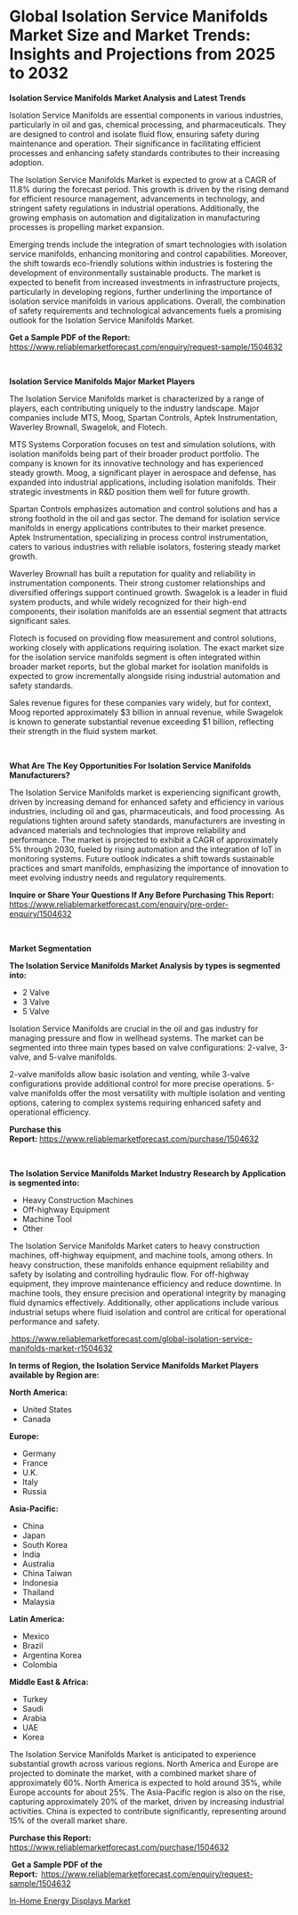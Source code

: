 <p><h1>Global Isolation Service Manifolds Market Size and Market Trends: Insights and Projections from 2025 to 2032</h1></p><p><strong>Isolation Service Manifolds Market Analysis and Latest Trends</strong></p>
<p><p>Isolation Service Manifolds are essential components in various industries, particularly in oil and gas, chemical processing, and pharmaceuticals. They are designed to control and isolate fluid flow, ensuring safety during maintenance and operation. Their significance in facilitating efficient processes and enhancing safety standards contributes to their increasing adoption.</p><p>The Isolation Service Manifolds Market is expected to grow at a CAGR of 11.8% during the forecast period. This growth is driven by the rising demand for efficient resource management, advancements in technology, and stringent safety regulations in industrial operations. Additionally, the growing emphasis on automation and digitalization in manufacturing processes is propelling market expansion. </p><p>Emerging trends include the integration of smart technologies with isolation service manifolds, enhancing monitoring and control capabilities. Moreover, the shift towards eco-friendly solutions within industries is fostering the development of environmentally sustainable products. The market is expected to benefit from increased investments in infrastructure projects, particularly in developing regions, further underlining the importance of isolation service manifolds in various applications. Overall, the combination of safety requirements and technological advancements fuels a promising outlook for the Isolation Service Manifolds Market.</p></p>
<p><strong>Get a Sample PDF of the Report:&nbsp;</strong> <a href="https://www.reliablemarketforecast.com/enquiry/request-sample/1504632?utm_campaign=2843&utm_medium=2&utm_source=Github&utm_content=ia&utm_term=23032025&utm_id=isolation-service-manifolds">https://www.reliablemarketforecast.com/enquiry/request-sample/1504632</a></p>
<p>&nbsp;</p>
<p><strong>Isolation Service Manifolds Major Market Players</strong></p>
<p><p>The Isolation Service Manifolds market is characterized by a range of players, each contributing uniquely to the industry landscape. Major companies include MTS, Moog, Spartan Controls, Aptek Instrumentation, Waverley Brownall, Swagelok, and Flotech.</p><p>MTS Systems Corporation focuses on test and simulation solutions, with isolation manifolds being part of their broader product portfolio. The company is known for its innovative technology and has experienced steady growth. Moog, a significant player in aerospace and defense, has expanded into industrial applications, including isolation manifolds. Their strategic investments in R&D position them well for future growth.</p><p>Spartan Controls emphasizes automation and control solutions and has a strong foothold in the oil and gas sector. The demand for isolation service manifolds in energy applications contributes to their market presence. Aptek Instrumentation, specializing in process control instrumentation, caters to various industries with reliable isolators, fostering steady market growth.</p><p>Waverley Brownall has built a reputation for quality and reliability in instrumentation components. Their strong customer relationships and diversified offerings support continued growth. Swagelok is a leader in fluid system products, and while widely recognized for their high-end components, their isolation manifolds are an essential segment that attracts significant sales.</p><p>Flotech is focused on providing flow measurement and control solutions, working closely with applications requiring isolation. The exact market size for the isolation service manifolds segment is often integrated within broader market reports, but the global market for isolation manifolds is expected to grow incrementally alongside rising industrial automation and safety standards.</p><p>Sales revenue figures for these companies vary widely, but for context, Moog reported approximately $3 billion in annual revenue, while Swagelok is known to generate substantial revenue exceeding $1 billion, reflecting their strength in the fluid system market.</p></p>
<p>&nbsp;</p>
<p><strong>What Are The Key Opportunities For Isolation Service Manifolds Manufacturers?</strong></p>
<p><p>The Isolation Service Manifolds market is experiencing significant growth, driven by increasing demand for enhanced safety and efficiency in various industries, including oil and gas, pharmaceuticals, and food processing. As regulations tighten around safety standards, manufacturers are investing in advanced materials and technologies that improve reliability and performance. The market is projected to exhibit a CAGR of approximately 5% through 2030, fueled by rising automation and the integration of IoT in monitoring systems. Future outlook indicates a shift towards sustainable practices and smart manifolds, emphasizing the importance of innovation to meet evolving industry needs and regulatory requirements.</p></p>
<p><strong>Inquire or Share Your Questions If Any Before Purchasing This Report:</strong> <a href="https://www.reliablemarketforecast.com/enquiry/pre-order-enquiry/1504632?utm_campaign=2843&utm_medium=2&utm_source=Github&utm_content=ia&utm_term=23032025&utm_id=isolation-service-manifolds">https://www.reliablemarketforecast.com/enquiry/pre-order-enquiry/1504632</a></p>
<p>&nbsp;</p>
<p><strong>Market Segmentation</strong></p>
<p><strong>The Isolation Service Manifolds Market Analysis by types is segmented into:</strong></p>
<p><ul><li>2 Valve</li><li>3 Valve</li><li>5 Valve</li></ul></p>
<p><p>Isolation Service Manifolds are crucial in the oil and gas industry for managing pressure and flow in wellhead systems. The market can be segmented into three main types based on valve configurations: 2-valve, 3-valve, and 5-valve manifolds. </p><p>2-valve manifolds allow basic isolation and venting, while 3-valve configurations provide additional control for more precise operations. 5-valve manifolds offer the most versatility with multiple isolation and venting options, catering to complex systems requiring enhanced safety and operational efficiency.</p></p>
<p><strong>Purchase this Report:&nbsp;</strong><a href="https://www.reliablemarketforecast.com/purchase/1504632?utm_campaign=2843&utm_medium=2&utm_source=Github&utm_content=ia&utm_term=23032025&utm_id=isolation-service-manifolds">https://www.reliablemarketforecast.com/purchase/1504632</a></p>
<p>&nbsp;</p>
<p><strong>The Isolation Service Manifolds Market Industry Research by Application is segmented into:</strong></p>
<p><ul><li>Heavy Construction Machines</li><li>Off-highway Equipment</li><li>Machine Tool</li><li>Other</li></ul></p>
<p><p>The Isolation Service Manifolds Market caters to heavy construction machines, off-highway equipment, and machine tools, among others. In heavy construction, these manifolds enhance equipment reliability and safety by isolating and controlling hydraulic flow. For off-highway equipment, they improve maintenance efficiency and reduce downtime. In machine tools, they ensure precision and operational integrity by managing fluid dynamics effectively. Additionally, other applications include various industrial setups where fluid isolation and control are critical for operational performance and safety.</p></p>
<p><a href="https://www.reliablemarketforecast.com/global-isolation-service-manifolds-market-r1504632?utm_campaign=2843&utm_medium=2&utm_source=Github&utm_content=ia&utm_term=23032025&utm_id=isolation-service-manifolds">&nbsp;https://www.reliablemarketforecast.com/global-isolation-service-manifolds-market-r1504632</a></p>
<p><strong>In terms of Region, the Isolation Service Manifolds Market Players available by Region are:</strong></p>
<p>
    <p> <strong> North America: </strong>
        <ul>
            <li>United States</li>
            <li>Canada</li>
        </ul>
        </p> 
    <p> <strong> Europe: </strong>
        <ul>
            <li>Germany</li>
            <li>France</li>
            <li>U.K.</li>
            <li>Italy</li>
            <li>Russia</li>
        </ul>
        </p> 
    <p> <strong> Asia-Pacific: </strong>
        <ul>
            <li>China</li>
            <li>Japan</li>
            <li>South Korea</li>
            <li>India</li>
            <li>Australia</li>
            <li>China Taiwan</li>
            <li>Indonesia</li>
            <li>Thailand</li>
            <li>Malaysia</li>
        </ul>
        </p> 
    <p> <strong> Latin America: </strong>
        <ul>
            <li>Mexico</li>
            <li>Brazil</li>
            <li>Argentina Korea</li>
            <li>Colombia</li>
        </ul>
        </p> 
    <p> <strong> Middle East & Africa: </strong>
        <ul>
            <li>Turkey</li>
            <li>Saudi</li>
            <li>Arabia</li>
            <li>UAE</li>
            <li>Korea</li>
        </ul>
    </p>
    </p>
<p><p>The Isolation Service Manifolds Market is anticipated to experience substantial growth across various regions. North America and Europe are projected to dominate the market, with a combined market share of approximately 60%. North America is expected to hold around 35%, while Europe accounts for about 25%. The Asia-Pacific region is also on the rise, capturing approximately 20% of the market, driven by increasing industrial activities. China is expected to contribute significantly, representing around 15% of the overall market share.</p></p>
<p><strong>Purchase this Report: </strong><a href="https://www.reliablemarketforecast.com/purchase/1504632?utm_campaign=2843&utm_medium=2&utm_source=Github&utm_content=ia&utm_term=23032025&utm_id=isolation-service-manifolds">https://www.reliablemarketforecast.com/purchase/1504632</a></p>
<p>&nbsp;<strong>Get a Sample PDF of the Report:&nbsp;&nbsp;</strong><a href="https://www.reliablemarketforecast.com/enquiry/request-sample/1504632?utm_campaign=2843&utm_medium=2&utm_source=Github&utm_content=ia&utm_term=23032025&utm_id=isolation-service-manifolds">https://www.reliablemarketforecast.com/enquiry/request-sample/1504632</a></p>
<p><strong></strong></p>
<p><p><a href="https://github.com/birbamanan03/Market-Research-Report-List-1/blob/main/in-home-energy-displays-market.md?utm_campaign=2843&utm_medium=2&utm_source=Github&utm_content=ia&utm_term=23032025&utm_id=isolation-service-manifolds">In-Home Energy Displays Market</a></p></p>